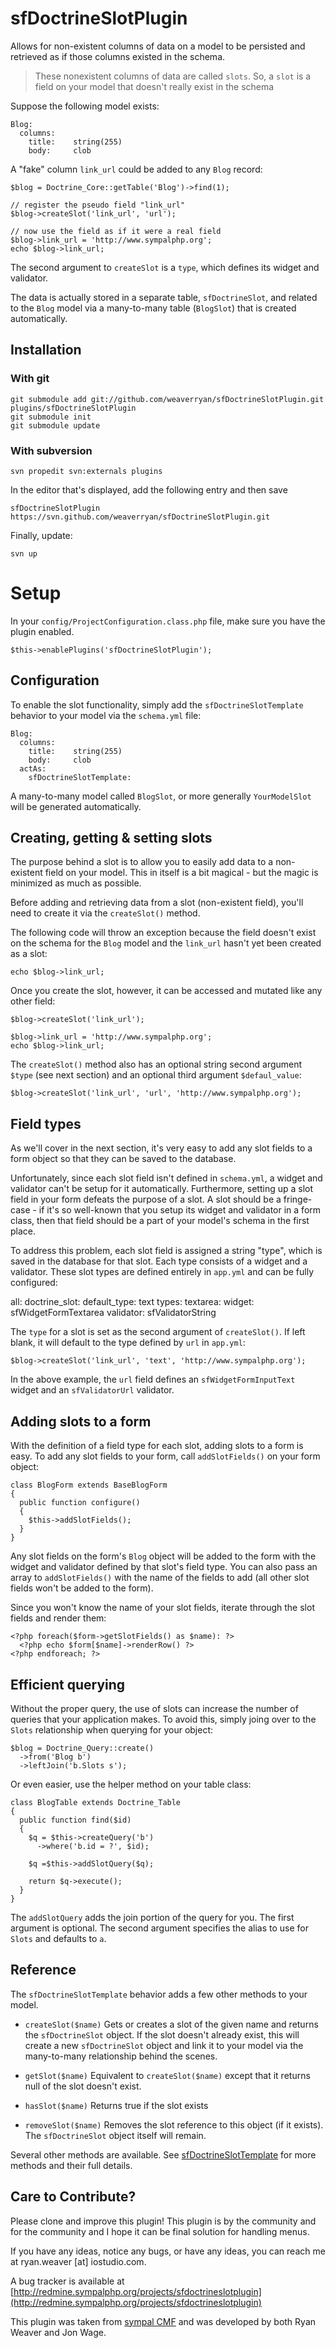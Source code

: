 sfDoctrineSlotPlugin
====================

Allows for non-existent columns of data on a model to be persisted and
retrieved as if those columns existed in the schema.

>These nonexistent columns of data are called `slots`. So, a `slot` is a
>field on your model that doesn't really exist in the schema

Suppose the following model exists:

    Blog:
      columns:
        title:    string(255)
        body:     clob

A "fake" column `link_url` could be added to any `Blog` record:

    $blog = Doctrine_Core::getTable('Blog')->find(1);

    // register the pseudo field "link_url"
    $blog->createSlot('link_url', 'url');

    // now use the field as if it were a real field
    $blog->link_url = 'http://www.sympalphp.org';
    echo $blog->link_url;

The second argument to `createSlot` is a `type`, which defines its
widget and validator.

The data is actually stored in a separate table, `sfDoctrineSlot`, and
related to the `Blog` model via a many-to-many table (`BlogSlot`) that
is created automatically.

Installation
------------

### With git

    git submodule add git://github.com/weaverryan/sfDoctrineSlotPlugin.git plugins/sfDoctrineSlotPlugin
    git submodule init
    git submodule update

### With subversion

    svn propedit svn:externals plugins

In the editor that's displayed, add the following entry and then save

    sfDoctrineSlotPlugin https://svn.github.com/weaverryan/sfDoctrineSlotPlugin.git

Finally, update:

    svn up

# Setup

In your `config/ProjectConfiguration.class.php` file, make sure you have
the plugin enabled.

    $this->enablePlugins('sfDoctrineSlotPlugin');

Configuration
-------------

To enable the slot functionality, simply add the `sfDoctrineSlotTemplate`
behavior to your model via the `schema.yml` file:

    Blog:
      columns:
        title:    string(255)
        body:     clob
      actAs:
        sfDoctrineSlotTemplate:

A many-to-many model called `BlogSlot`, or more generally `YourModelSlot`
will be generated automatically.

Creating, getting & setting slots
---------------------------------

The purpose behind a slot is to allow you to easily add data to a non-existent
field on your model. This in itself is a bit magical - but the magic is
minimized as much as possible.

Before adding and retrieving data from a slot (non-existent field), you'll
need to create it via the `createSlot()` method.

The following code will throw an exception because the field doesn't exist
on the schema for the `Blog` model and the `link_url` hasn't yet been created
as a slot:

    echo $blog->link_url;

Once you create the slot, however, it can be accessed and mutated like
any other field:

    $blog->createSlot('link_url');

    $blog->link_url = 'http://www.sympalphp.org';
    echo $blog->link_url;

The `createSlot()` method also has an optional string second argument
`$type` (see next section) and an optional third argument `$defaul_value`:

    $blog->createSlot('link_url', 'url', 'http://www.sympalphp.org');

Field types
-----------

As we'll cover in the next section, it's very easy to add any slot fields
to a form object so that they can be saved to the database.

Unfortunately, since each slot field isn't defined in `schema.yml`, a widget
and validator can't be setup for it automatically. Furthermore, setting up
a slot field in your form defeats the purpose of a slot. A slot should be
a fringe-case - if it's so well-known that you setup its widget and validator
in a form class, then that field should be a part of your model's schema
in the first place.

To address this problem, each slot field is assigned a string "type", which is
saved in the database for that slot. Each type consists of a widget and
a validator. These slot types are defined entirely in `app.yml` and can
be fully configured:

all:
  doctrine_slot:
    default_type:    text
    types:
      textarea:
        widget:    sfWidgetFormTextarea
        validator: sfValidatorString

The `type` for a slot is set as the second argument of `createSlot()`. If
left blank, it will default to the type defined by `url` in `app.yml`:

    $blog->createSlot('link_url', 'text', 'http://www.sympalphp.org');

In the above example, the `url` field defines an `sfWidgetFormInputText`
widget and an `sfValidatorUrl` validator.

Adding slots to a form
----------------------

With the definition of a field type for each slot, adding slots to a form
is easy. To add any slot fields to your form, call `addSlotFields()` on
your form object:

    class BlogForm extends BaseBlogForm
    {
      public function configure()
      {
        $this->addSlotFields();
      }
    }

Any slot fields on the form's `Blog` object will be added to the form with
the widget and validator defined by that slot's field type. You can also
pass an array to `addSlotFields()` with the name of the fields to add (all
other slot fields won't be added to the form).

Since you won't know the name of your slot fields, iterate through the slot
fields and render them:

    <?php foreach($form->getSlotFields() as $name): ?>
      <?php echo $form[$name]->renderRow() ?>
    <?php endforeach; ?>

Efficient querying
------------------

Without the proper query, the use of slots can increase the number of
queries that your application makes. To avoid this, simply joing over
to the `Slots` relationship when querying for your object:

    $blog = Doctrine_Query::create()
      ->from('Blog b')
      ->leftJoin('b.Slots s');

Or even easier, use the helper method on your table class:

    class BlogTable extends Doctrine_Table
    {
      public function find($id)
      {
        $q = $this->createQuery('b')
          ->where('b.id = ?', $id);

        $q =$this->addSlotQuery($q);

        return $q->execute();
      }
    }

The `addSlotQuery` adds the join portion of the query for you. The first
argument is optional. The second argument specifies the alias to use for
`Slots` and defaults to `a`.

Reference
---------

The `sfDoctrineSlotTemplate` behavior adds a few other methods to your
model.

 * `createSlot($name)` Gets or creates a slot of the given name and returns
   the `sfDoctrineSlot` object. If the slot doesn't already exist, this will
   create a new `sfDoctrineSlot` object and link it to your model via the
   many-to-many relationship behind the scenes.

 * `getSlot($name)` Equivalent to `createSlot($name)` except that it returns
   null of the slot doesn't exist.

 * `hasSlot($name)` Returns true if the slot exists

 * `removeSlot($name)` Removes the slot reference to this object (if it
   exists). The `sfDoctrineSlot` object itself will remain.

Several other methods are available. See
[sfDoctrineSlotTemplate](http://github.com/weaverryan/sfDoctrineSlotPlugin/blob/master/lib/behaviors/sfDoctrineSlotTemplate.class.php)
for more methods and their full details.

Care to Contribute?
-------------------

Please clone and improve this plugin! This plugin is by the community and
for the community and I hope it can be final solution for handling menus.

If you have any ideas, notice any bugs, or have any ideas, you can reach
me at ryan.weaver [at] iostudio.com.

A bug tracker is available at
[http://redmine.sympalphp.org/projects/sfdoctrineslotplugin](http://redmine.sympalphp.org/projects/sfdoctrineslotplugin)

This plugin was taken from [sympal CMF](http://www.sympalphp.org) and was
developed by both Ryan Weaver and Jon Wage.